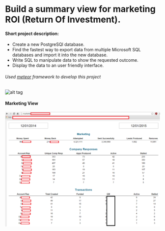 # Build a summary view for marketing ROI (Return Of Investment).
#### Short project description:
* Create a new PostgreSQl database.
* Find the fastest way to export data from multiple Microsoft SQL databases and import it into the new database.
* Write SQL to manipulate data to show the requested outcome. 
* Display the data to an user friendly interface.

###### Used [meteor](https://www.meteor.com/) framework to develop this project
![alt tag]()

#### Marketing View
![alt tag](https://github.com/radupopa2010/portfolio/blob/master/marketing-dashboard/sampleData1.PNG)
